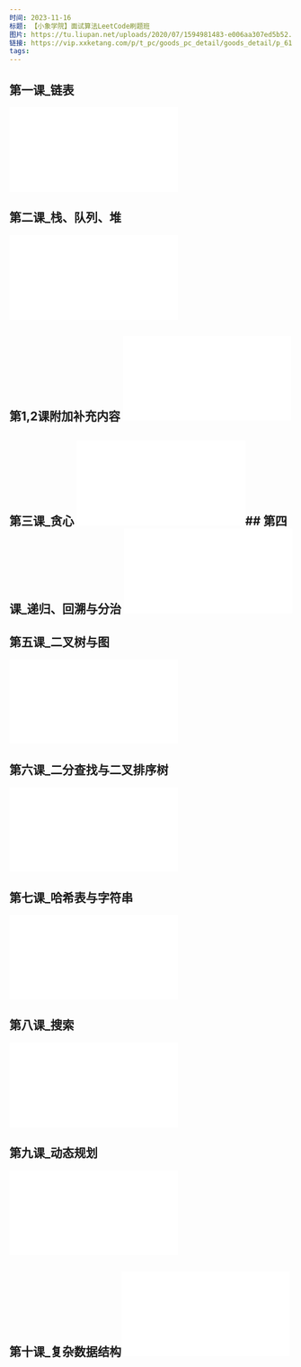 ```yaml
---
时间: 2023-11-16
标题: 【小象学院】面试算法LeetCode刷题班
图片: https://tu.liupan.net/uploads/2020/07/1594981483-e006aa307ed5b52.png
链接: https://vip.xxketang.com/p/t_pc/goods_pc_detail/goods_detail/p_61978a09e4b0c005c9921804
tags:
---
```

## 第一课_链表  
![](第一课_链表%201.pdf)

## 第二课_栈、队列、堆  
![](第二课_栈、队列、堆%201.pdf)

## 第1,2课附加补充内容  ![](第1,2课附加补充内容%201.pdf)
## 第三课_贪心  ![](第三课_贪心算法%202.pdf)## 第四课_递归、回溯与分治  ![](第四课_递归、回溯与分治%201.pdf)

## 第五课_二叉树与图  
![](第五课_二叉树与图%201.pdf)

## 第六课_二分查找与二叉排序树  
![](第六课_二分查找与二叉查找树%201.pdf)

## 第七课_哈希表与字符串  
![](第七课_哈希表与字符串%201.pdf)

## 第八课_搜索  
![](第八课_搜索%201.pdf)

## 第九课_动态规划  
![](第九课_动态规划%201.pdf)

## 第十课_复杂数据结构![](第十课_高级数据结构%201.pdf)